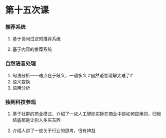 # 第十五次课

### 推荐系统

1. 基于协同过滤的推荐系统

2. 基于内容的推荐系统

### 自然语言处理

1. 句法分析——难点在于歧义，一语多义  #自然语言理解太难了#
2. 语义变换
3. 语用分析

### 独到科技参观

1. 基于社群的商业模式，介绍了一些人工智能实际在商业中是如何应用的，归根结底都是让别人多买东西

2. 介绍人讲了一些关于行业的思考，很有裨益